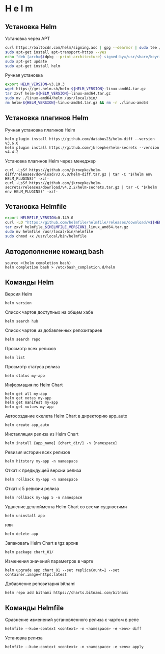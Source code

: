 # H e l m



## Установка Helm
Установка через APT
```bash
curl https://baltocdn.com/helm/signing.asc | gpg --dearmor | sudo tee /usr/share/keyrings/helm.gpg > /dev/null
sudo apt-get install apt-transport-https --yes
echo "deb [arch=$(dpkg --print-architecture) signed-by=/usr/share/keyrings/helm.gpg] https://baltocdn.com/helm/stable/debian/ all main" | sudo tee /etc/apt/sources.list.d/helm-stable-debian.list
sudo apt-get update
sudo apt-get install helm
```
Ручная установка
```bash
export HELM_VERSION=v3.10.3
wget https://get.helm.sh/helm-${HELM_VERSION}-linux-amd64.tar.gz
tar zxvf helm-${HELM_VERSION}-linux-amd64.tar.gz
sudo mv ./linux-amd64/helm /usr/local/bin/
rm helm-${HELM_VERSION}-linux-amd64.tar.gz && rm -r ./linux-amd64
```
## Установка плагинов Helm
Ручная установка плагинов Helm
```
helm plugin install https://github.com/databus23/helm-diff --version v3.6.0
helm plugin install https://github.com/jkroepke/helm-secrets --version v4.4.2
```
Установка плагинов Helm через менеджер
```
curl -LsSf https://github.com/jkroepke/helm-diff/releases/download/v3.6.0/helm-diff.tar.gz | tar -C "$(helm env HELM_PLUGINS)" -xzf-
curl -LsSf https://github.com/jkroepke/helm-secrets/releases/download/v4.2.2/helm-secrets.tar.gz | tar -C "$(helm env HELM_PLUGINS)" -xzf-
```

## Установка Helmfile
```bash
export HELMFILE_VERSION=0.149.0
curl -LO "https://github.com/helmfile/helmfile/releases/download/v${HELMFILE_VERSION}/helmfile_${HELMFILE_VERSION}_linux_amd64.tar.gz"
tar zxvf helmfile_${HELMFILE_VERSION}_linux_amd64.tar.gz
sudo mv helmfile /usr/local/bin/helmfile
sudo chmod +x /usr/local/bin/helmfile
```

## Автодополнение команд bash
```
source <(helm completion bash)
helm completion bash > /etc/bash_completion.d/helm
```

## Команды Helm
Версия Helm
```
helm version 
```
Список чартов доступных на общем хабе
```
helm search hub
```
Список чартов из добавленных репозитариев
```
helm search repo
```
Просмотр всех релизов 
```
helm list
```
Просмотр статуса релиза
```
helm status my-app
```
Информация по Helm Chart
```
helm get all my-app
helm get notes my-app
helm get manifest my-app
helm get volues my-app
```
Автосоздание скелета Helm Chart в директорию app_auto
```
helm create app_auto
```
Инсталляция релиза из Helm Chart
```
helm install {app_name} {chart_dir/} -n {namespace}
```
Ревизия истории всех релизов
```
helm hitstory my-app -n namespace
```
Откат к предыдущей версии релиза
```
helm rollback my-app -n namespace
```
Откат к 5 ревизии релиза
```
helm rollback my-app 5 -n namespace
```
Удаление деплоймента Helm Chart со всеми сущностями 
```
helm uninstall app
```
или
```
helm delete app
```
Запаковать Helm Chart в tgz архив
```
helm package chart_01/
```
Изменения значений параметров в чарте
```
helm upgrade app chart_01 --set replicaCount=2 --set container.image=httpd:latest
```
Добавление репозитария bitnami
```
helm repo add bitnami https://charts.bitnami.com/bitnami
```

## Команды Helmfile
Сравнение изменений установленного релиза с чартом в репе
```
helmfile --kube-context <context> -n <namespace> -e <env> diff
```
Установка релиза
```
helmfile --kube-context <context> -n <namespace> -e <env> apply
```





